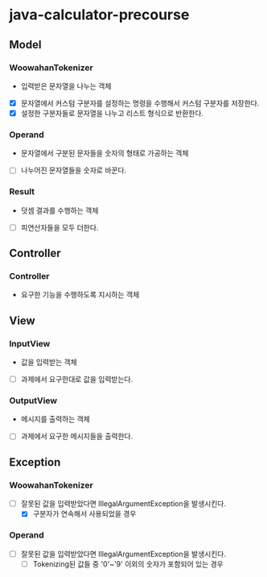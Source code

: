# java-calculator-precourse

## Model
### WoowahanTokenizer
- 입력받은 문자열을 나누는 객체
- [x] 문자열에서 커스텀 구분자를 설정하는 명령을 수행해서 커스텀 구분자를 저장한다.
- [x] 설정한 구분자들로 문자열을 나누고 리스트 형식으로 반환한다.

### Operand
- 문자열에서 구분된 문자들을 숫자의 형태로 가공하는 객체
- [ ] 나누어진 문자열들을 숫자로 바꾼다.


### Result
- 덧셈 결과를 수행하는 객체
- [ ] 피연산자들을 모두 더한다.


## Controller
### Controller
- 요구한 기능을 수행하도록 지시하는 객체



## View
### InputView
- 값을 입력받는 객체
- [ ] 과제에서 요구한대로 값을 입력받는다.

### OutputView
- 메시지를 출력하는 객체
- [ ] 과제에서 요구한 메시지들을 출력한다.


## Exception
### WoowahanTokenizer
- [ ] 잘못된 값을 입력받았다면 IllegalArgumentException을 발생시킨다.
    - [x] 구분자가 연속해서 사용되었을 경우

### Operand
- [ ] 잘못된 값을 입력받았다면 IllegalArgumentException을 발생시킨다.
    - [ ] Tokenizing된 값들 중 '0'~'9' 이외의 숫자가 포함되어 있는 경우
